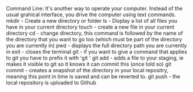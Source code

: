 Command Line: It's another way to operate your computer. Instead of the usual grahical interface, you drive the computer using text commands.
mkdir - Create a new directory or folder
ls - Display a list of all files you have in your current directory
touch - create a new file in your current directory
cd - change directory, this command is followed by the name of the directory that you want to go too (which must be part of the directory you are currently in)
pwd - displays the full directory path you are currently in
exit - closes the terminal
git - if you want to give a command that applies to git you have to prefix it with 'git '
git add - adds a file to your staging, ie makes it visible to git so it knows it can commit this (once told so)
git commit - creates a snapshot of the directory in your local repositry, meaning this point in time is saved and can be reverted to. 
git push - the local repository is uploaded to Github